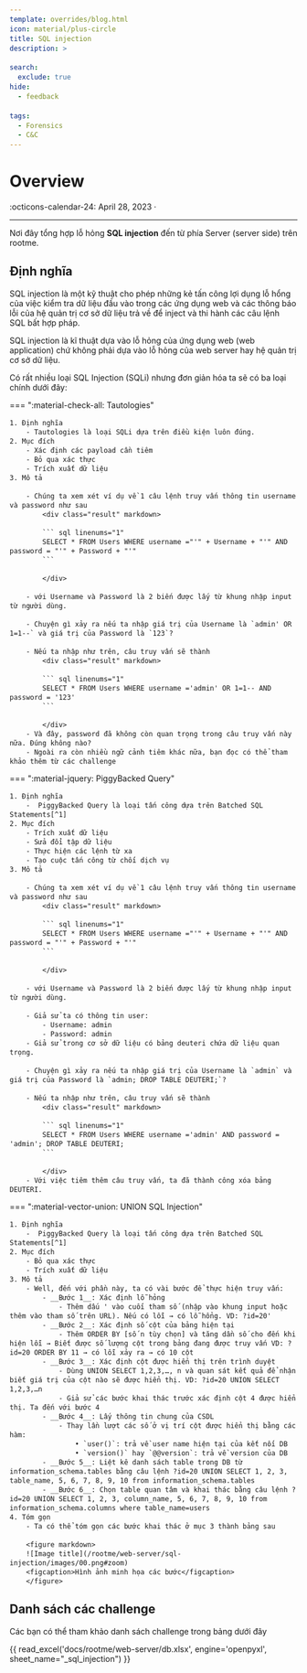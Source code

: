 ```yaml
---
template: overrides/blog.html
icon: material/plus-circle
title: SQL injection
description: >
  
search:
  exclude: true
hide:
  - feedback

tags:
  - Forensics 
  - C&C
---
```


# __Overview__

<span>
:octicons-calendar-24: April 28, 2023 ·
</span>

---

Nơi đây tổng hợp lỗ hỏng __SQL injection__ đến từ phía Server (server side) trên rootme.

## __Định nghĩa__

SQL injection là một kỹ thuật cho phép những kẻ tấn công lợi dụng lỗ hổng của việc kiểm tra dữ liệu đầu vào trong các ứng dụng web và các thông báo lỗi của hệ quản trị cơ sở dữ liệu trả về để inject và thi hành các câu lệnh SQL bất hợp pháp.

SQL injection là kĩ thuật dựa vào lỗ hỏng của ứng dụng web (web application) chứ không phải dựa vào lỗ hỏng của web server hay hệ quản trị cơ sở dữ liệu.

Có rất nhiều loại SQL Injection (SQLi) nhưng đơn giản hóa ta sẽ có ba loại chính dưới đây:

=== ":material-check-all: Tautologies"

    1. Định nghĩa
        - Tautologies là loại SQLi dựa trên điều kiện luôn đúng.
    2. Mục đích
        - Xác định các payload cần tiêm
        - Bỏ qua xác thực
        - Trích xuất dữ liệu
    3. Mô tả 
    
        - Chúng ta xem xét ví dụ về 1 câu lệnh truy vấn thông tin username và password như sau
            <div class="result" markdown>

            ``` sql linenums="1"
            SELECT * FROM Users WHERE username ="'" + Username + "'" AND password = "'" + Password + "'"
            ```

            </div> 

        - với Username và Password là 2 biến được lấy từ khung nhập input từ người dùng.

        - Chuyện gì xảy ra nếu ta nhập giá trị của Username là `admin' OR 1=1--` và giá trị của Password là `123`?

        - Nếu ta nhập như trên, câu truy vấn sẽ thành
            <div class="result" markdown>

            ``` sql linenums="1"
            SELECT * FROM Users WHERE username ='admin' OR 1=1-- AND password = '123'
            ```

            </div>
        - Và đây, password đã không còn quan trọng trong câu truy vấn này nữa. Đúng không nào?
        - Ngoài ra còn nhiều ngữ cảnh tiêm khác nữa, bạn đọc có thể tham khảo thêm từ các challenge  

=== ":material-jquery: PiggyBacked Query"

    1. Định nghĩa
        -  PiggyBacked Query là loại tấn công dựa trên Batched SQL Statements[^1]
    2. Mục đích
        - Trích xuất dữ liệu
        - Sửa đổi tập dữ liệu
        - Thực hiện các lệnh từ xa
        - Tạo cuộc tấn công từ chối dịch vụ
    3. Mô tả 

        - Chúng ta xem xét ví dụ về 1 câu lệnh truy vấn thông tin username và password như sau
            <div class="result" markdown>

            ``` sql linenums="1"
            SELECT * FROM Users WHERE username ="'" + Username + "'" AND password = "'" + Password + "'"
            ```

            </div> 

        - với Username và Password là 2 biến được lấy từ khung nhập input từ người dùng.

        - Giả sử ta có thông tin user:
            - Username: admin
            - Password: admin
        - Giả sử trong cơ sở dữ liệu có bảng deuteri chứa dữ liệu quan trọng.

        - Chuyện gì xảy ra nếu ta nhập giá trị của Username là `admin` và giá trị của Password là `admin; DROP TABLE DEUTERI;`?

        - Nếu ta nhập như trên, câu truy vấn sẽ thành
            <div class="result" markdown>

            ``` sql linenums="1"
            SELECT * FROM Users WHERE username ='admin' AND password = 'admin'; DROP TABLE DEUTERI;
            ```

            </div>
        - Với việc tiêm thêm câu truy vấn, ta đã thành công xóa bảng DEUTERI.

=== ":material-vector-union: UNION SQL Injection"

    1. Định nghĩa
        -  PiggyBacked Query là loại tấn công dựa trên Batched SQL Statements[^1]
    2. Mục đích
        - Bỏ qua xác thực
        - Trích xuất dữ liệu
    3. Mô tả 
        - Well, đến với phần này, ta có vài bước để thực hiện truy vấn:
            - __Bước 1__: Xác định lỗ hỏng
                - Thêm dấu ' vào cuối tham số (nhập vào khung input hoặc thêm vào tham số trên URL). Nếu có lỗi → có lỗ hổng. VD: ?id=20'
            - __Bước 2__: Xác định số cột của bảng hiện tại
                - Thêm ORDER BY [số n tùy chọn] và tăng dần số cho đến khi hiện lỗi → Biết được số lượng cột trong bảng đang được truy vấn VD: ?id=20 ORDER BY 11 → có lỗi xảy ra → có 10 cột
            - __Bước 3__: Xác định cột được hiển thị trên trình duyệt
                - Dùng UNION SELECT 1,2,3,…, n và quan sát kết quả để nhận biết giá trị của cột nào sẽ được hiển thị. VD: ?id=20 UNION SELECT 1,2,3,…n
                - Giả sử các bước khai thác trước xác định cột 4 được hiển thị. Ta đến với bước 4
            - __Bước 4__: Lấy thông tin chung của CSDL
                - Thay lần lượt các số ở vị trí cột được hiển thị bằng các hàm: 
                    • `user()`: trả về user name hiện tại của kết nối DB 
                    • `version()` hay `@@version`: trả về version của DB
            - __Bước 5__: Liệt kê danh sách table trong DB từ information_schema.tables bằng câu lệnh ?id=20 UNION SELECT 1, 2, 3, table_name, 5, 6, 7, 8, 9, 10 from information_schema.tables
            - __Bước 6__: Chọn table quan tâm và khai thác bằng câu lệnh ?id=20 UNION SELECT 1, 2, 3, column_name, 5, 6, 7, 8, 9, 10 from information_schema.columns where table_name=users
    4. Tóm gọn
        - Ta có thể tóm gọn các bước khai thác ở mục 3 thành bảng sau

        <figure markdown>
        ![Image title](/rootme/web-server/sql-injection/images/00.png#zoom)
        <figcaption>Hình ảnh minh họa các bước</figcaption>
        </figure>



## __Danh sách các challenge__

Các bạn có thể tham khảo danh sách challenge trong bảng dưới đây 

{{ read_excel('docs/rootme/web-server/db.xlsx', engine='openpyxl', sheet_name="_sql_injection") }}

[^1]: Xem tại https://learn.microsoft.com/en-us/sql/odbc/reference/develop-app/batches-of-sql-statements?view=sql-server-ver16